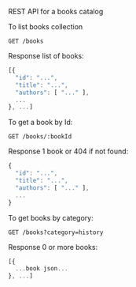 
REST API for a books catalog

To list books collection
```
GET /books
```
Response list of books:
```javascript
[{
  "id": "...",
  "title": "...",
  "authors": [ "..." ],
  ...
}, ...]
```

To get a book by Id:
```
GET /books/:bookId
```
Response 1 book or 404 if not found:
```javascript
{
  "id": "...",
  "title": "...",
  "authors": [ "..." ],
  ...
}
```

To get books by category:
```
GET /books?category=history
```
Response 0 or more books:
```javascript
[{
  ...book json...
}, ...]
```
